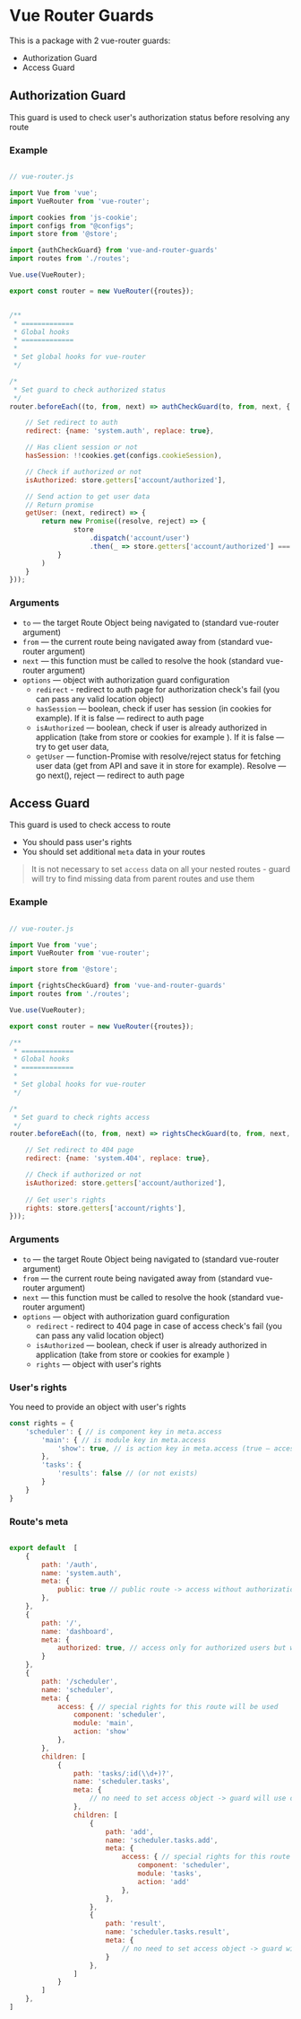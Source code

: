 # Vue Router Guards

This is a package with 2 vue-router guards:
* Authorization Guard
* Access Guard

## Authorization Guard
This guard is used to check user's authorization status before resolving any route

### Example

```js

// vue-router.js

import Vue from 'vue';
import VueRouter from 'vue-router';

import cookies from 'js-cookie';
import configs from "@configs";
import store from '@store';

import {authCheckGuard} from 'vue-and-router-guards'
import routes from './routes';

Vue.use(VueRouter);

export const router = new VueRouter({routes});


/**
 * =============
 * Global hooks
 * =============
 *
 * Set global hooks for vue-router
 */

/*
 * Set guard to check authorized status
 */
router.beforeEach((to, from, next) => authCheckGuard(to, from, next, {

    // Set redirect to auth
    redirect: {name: 'system.auth', replace: true},

    // Has client session or not
    hasSession: !!cookies.get(configs.cookieSession),

    // Check if authorized or not
    isAuthorized: store.getters['account/authorized'],

    // Send action to get user data
    // Return promise
    getUser: (next, redirect) => {
        return new Promise((resolve, reject) => {
                store
                    .dispatch('account/user')
                    .then(_ => store.getters['account/authorized'] === true ? resolve() : reject())
            }
        )
    }
}));


```

### Arguments
* `to` — the target Route Object being navigated to (standard vue-router argument)
* `from` — the current route being navigated away from (standard vue-router argument)
* `next` — this function must be called to resolve the hook (standard vue-router argument)
* `options` — object with authorization guard configuration
    * `redirect` - redirect to auth page for authorization check's fail (you can pass any valid location object)
    * `hasSession` — boolean, check if user has session (in cookies for example). If it is false — redirect to auth page
    * `isAuthorized` — boolean, check if user is already authorized in application (take from store or cookies for example ). If it is false — try to get user data,
    * `getUser` — function-Promise with resolve/reject status for fetching user data (get from API and save it in store  for example). Resolve — go next(), reject — redirect to auth page 
    


## Access Guard
This guard is used to check access to route  
* You should pass user's rights
* You should set additional `meta` data in your routes

> It is not necessary to set `access` data on all your nested routes - guard will try to find missing data from parent routes and use them 

### Example
```js

// vue-router.js

import Vue from 'vue';
import VueRouter from 'vue-router';

import store from '@store';

import {rightsCheckGuard} from 'vue-and-router-guards'
import routes from './routes';

Vue.use(VueRouter);

export const router = new VueRouter({routes});

/**
 * =============
 * Global hooks
 * =============
 *
 * Set global hooks for vue-router
 */

/*
 * Set guard to check rights access
 */
router.beforeEach((to, from, next) => rightsCheckGuard(to, from, next, {

    // Set redirect to 404 page
    redirect: {name: 'system.404', replace: true},

    // Check if authorized or not
    isAuthorized: store.getters['account/authorized'],
    
    // Get user's rights
    rights: store.getters['account/rights'],
}));

```

### Arguments
* `to` — the target Route Object being navigated to (standard vue-router argument)
* `from` — the current route being navigated away from (standard vue-router argument)
* `next` — this function must be called to resolve the hook (standard vue-router argument)
* `options` — object with authorization guard configuration
    * `redirect` - redirect to 404 page in case of access check's fail (you can pass any valid location object)
    * `isAuthorized` — boolean, check if user is already authorized in application (take from store or cookies for example )
    * `rights` — object with user's rights 
    

### User's rights

You need to provide an object with user's rights

```js
const rights = {
    'scheduler': { // is component key in meta.access
        'main': { // is module key in meta.access
            'show': true, // is action key in meta.access (true — access, false (or not exists) — restricted)
        },
        'tasks': {
            'results': false // (or not exists)
        }
    }
}
```

### Route's meta
```js

export default  [
    {
        path: '/auth',
        name: 'system.auth',
        meta: {
            public: true // public route -> access without authorization or special rights
        }, 
    },
    {
        path: '/',
        name: 'dashboard',
        meta: {
            authorized: true, // access only for authorized users but without special rights
        }
    },
    {
        path: '/scheduler',
        name: 'scheduler',
        meta: {
            access: { // special rights for this route will be used
                component: 'scheduler', 
                module: 'main', 
                action: 'show'
            },
        },
        children: [
            {
                path: 'tasks/:id(\\d+)?',
                name: 'scheduler.tasks',
                meta: {
                    // no need to set access object -> guard will use data from parent (`scheduler` route)
                },
                children: [
                    {
                        path: 'add',
                        name: 'scheduler.tasks.add',
                        meta: {
                            access: { // special rights for this route will be used
                                component: 'scheduler', 
                                module: 'tasks', 
                                action: 'add'
                            },
                        },              
                    },
                    {
                        path: 'result',
                        name: 'scheduler.tasks.result',
                        meta: {
                            // no need to set access object -> guard will use data from parent (`scheduler` route)
                        }
                    },
                ]
            }
        ]
    },    
]

    
```

